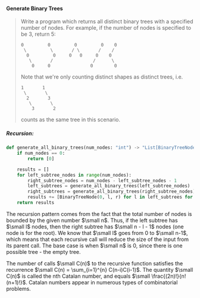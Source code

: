 #### Generate Binary Trees

> Write a program which returns all distinct binary trees with a specified number of nodes. For example, if the number of nodes is specified to be 3, return 5:
>
> ```
> 0         0         0         0    0
>  \         \       / \       /    /
>   0         0     0   0     0    0
>    \       /               /      \
>     0     0               0        0
> ```
>
> Note that we're only counting distinct shapes as distinct trees, i.e.
>
> ```
> 1       1
>  \       \
>   2       3
>    \       \
>     3       2
> ```
>
> counts as the same tree in this scenario.

##### Recursion:

```py
def generate_all_binary_trees(num_nodes: "int") -> "List[BinaryTreeNode]":
    if num_nodes == 0:
        return [0]

    results = []
    for left_subtree_nodes in range(num_nodes):
        right_subtree_nodes = num_nodes - left_subtree_nodes - 1
        left_subtrees = generate_all_binary_trees(left_subtree_nodes)
        right_subtrees = generate_all_binary_trees(right_subtree_nodes)
        results += [BinaryTreeNode(0, l, r) for l in left_subtrees for r in right_subtrees]
    return results
```

The recursion pattern comes from the fact that the total number of nodes is bounded by the given number $\small n$. Thus, if the left subtree has $\small l$ nodes, then the right subtree has $\small n - l - 1$ nodes \(one node is for the root\). We know that $\small l$ goes from 0 to $\small n-1$, which means that each recursive call will reduce the size of the input from its parent call. The base case is when $\small n$ is 0, since there is one possible tree - the empty tree.

The number of calls $\small C(n)$ to the recursive function satisfies the recurrence $\small C(n) = \sum_{i=1}^{n} C(n-i)C(i-1)$. The quantity $\small C(n)$ is called the nth Catalan number, and equals $\small \frac{(2n)!}{n!(n+1)!}$. Catalan numbers appear in numerous types of combinatorial problems.

